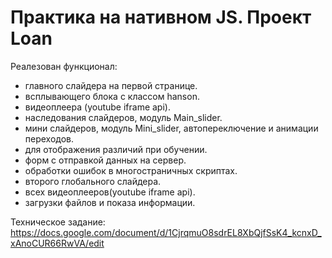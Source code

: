 # Практика на нативном JS. Проект Loan

Реалезован функционал:

  - главного слайдера на первой странице.
  - всплывающего блока с классом hanson.
  - видеоплеера (youtube iframe api).
  - наследования слайдеров, модуль Main_slider.
  - мини слайдеров, модуль Mini_slider, автопереключение и анимации переходов.
  - для отображения различий при обучении.
  - форм с отправкой данных на сервер.
  - обработки ошибок в многостраничных скриптах.
  - второго глобального слайдера.
  - всех видеоплееров(youtube iframe api).
  - загрузки файлов и показа информации.
  
Техническое задание: https://docs.google.com/document/d/1CjrqmuO8sdrEL8XbQjfSsK4_kcnxD_xAnoCUR66RwVA/edit
